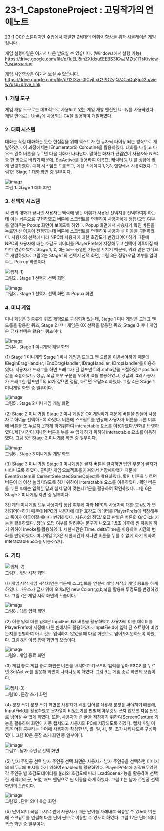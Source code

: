 # 23-1_CapstoneProject : 고딩작가의 연애노트
 23-1 OO캡스톤디자인 수업에서 개발한 Z세대의 어휘력 향상을 위한 시뮬레이션 게임입니다. 
 
 게임 실행파일은 여기서 다운 받으실 수 있습니다. (Windows에서 실행 가능)
 https://drive.google.com/file/d/1uELl5rnZXfdxu9EEBS3ICwJMZts1ITbK/view?usp=sharing 

 게임 시연영상은 여기서 보실 수 있습니다.<br>
 https://drive.google.com/file/d/12t3zm0ICyjLxG2PD2vjQ74CaQq8jo02h/view?usp=drive_link

### 1. 개발 도구

게임 개발 도구로는 대표적으로 사용되고 있는 게임 개발 엔진인 Unity를 사용하였다. 개발 언어로는 Unity에 사용되는 C#을 활용하여 개발하였다.

### 2. 대화 시스템

대화는 직접 대화하는 듯한 현실감을 위해 텍스트가 한 글자씩 타이핑 되는 방식으로 개발하였다. 이 과정에서는 IEnumerator와 Coroutine을 활용하였다. 대화를 다 읽고 마우스 왼쪽 버튼을 누르면 다음 대화가 나타난다. 말하는 화자가 끊임없이 사용자와 NPC 중 한 명으로 바뀌기 때문에, SetActive를 활용하여 이름표, 캐릭터 등 UI를 상황에 맞게 변경하였다. 대화 시스템은 프롤로그, 메인 스테이지 1,2,3, 엔딩에서 사용되었다. 그림1은 Stage 1 대화 화면 중 일부이다.

![image](https://github.com/ekgus9701/23-1_CapstoneProject/assets/52192706/8d96b047-8d09-4e45-8025-0939732e60ed)
<br>그림 1. Stage 1 대화 화면



### 3. 선택지 시스템

각 씬의 대화가 끝나면 사용자는 맥락에 맞는 어휘가 사용된 선택지를 선택하여야 하는데 이는 버튼으로 구현하였고 버튼에 스크립트를 연결하여 사용자에게 정답/오답 여부를 알려주는 Popup 화면이 보이도록 하였다. Popup 화면에서 사용자가 확인 버튼을 누르면 씬 이동이 진행되는데 버튼에 스크립트를 연결하여 사용자 씬 이동을 구현하였다. 사용자의 선택에 따라 NPC의 사용자에 대한 호감도가 변경되어야 하기 때문에 NPC의 사용자에 대한 호감도 데이터를 PlayerPrefs에 저장해두고 선택이 이루어질 때마다 변경하였다. Stage 1, 2, 3는 모두 동일한 기능을 가지기 때문에, 위와 같은 방식으로 개발하였다. 그림 2는 Stage 1의 선택지 선택 화면, 그림 3은 정답/오답 여부를 알려주는 Pop up 화면이다.
 

![캡처 (1)](https://github.com/ekgus9701/23-1_CapstoneProject/assets/52192706/6d55cb3c-2809-4a0d-b76e-cd729c20d869)
<br>그림2 . Stage 1 선택지 선택 화면

![image](https://github.com/ekgus9701/23-1_CapstoneProject/assets/52192706/bbb17705-b51c-44d7-a104-40835c39214c)
<br>그림3 . Stage 1 선택지 선택 화면 후 Popup 화면  


### 4. 미니 게임

미니 게임은 3 종류의 퀴즈 게임으로 구성되어 있는데, Stage 1 미니 게임은 드래그 앤 드롭을 활용한 퀴즈, Stage 2 미니 게임은 OX 선택을 활용한 퀴즈, Stage 3 미니 게임은 글자 선택을 활용한 퀴즈이다.

![image](https://github.com/ekgus9701/23-1_CapstoneProject/assets/52192706/f09773fe-d43c-4bbb-a096-19faf9c71302)
<br>그림4 . Stage 1 미니게임 개발 화면

(1) Stage 1 미니게임
Stage 1 미니 게임은 드래그 앤 드롭을 이용해야하기 때문에 IBeginDragHandler, IEndDragHandler, IDragHandl er, IDropHandler를 이용하였다. 사용자가 드래그를 하면 드래그가 된 컴포넌트의 alpha값을 조절하였고 position 값을 조절하였다. 정답, 오답 여부 구분을 위하여 id를 활용하였고, 정답의 id와 사용자가 드래그한 컴포넌트의 id가 같으면 정답, 다르면 오답처리하였다. 그림 4은 Stage 1 미니게임 화면 중 일부이다.  

![image](https://github.com/ekgus9701/23-1_CapstoneProject/assets/52192706/6f92608f-ec2c-4863-a6b9-06086f84c542)
<br>그림5 . Stage 2 미니게임 개발 화면 

(2) Stage 2 미니 게임
Stage 2 미니 게임은 OX 게임이기 때문에 버튼을 만들어 사용자로 하여금 선택하도록 하였다. 버튼에 스크립트를 연결해 사용자가 버튼을 누른 이후에 버튼을 또 누르지 못하게 하기위하여 interactable 요소를 이용하였다.변화를 반영하였다.제한시간이 지나면 버튼을 누를 수 없게 하기 위하여 interactable 요소를 이용하였다. 그림 5은 Stage 2 미니게임 화면 중 일부이다. 

![image](https://github.com/ekgus9701/23-1_CapstoneProject/assets/52192706/9443469c-57c5-4899-af3f-a32828dabf35)
<br>그림6 . Stage 3 미니게임 개발 화면 

(3) Stage 3 미니 게임
Stage 3 미니게임은 글자 버튼을 클릭하면 답안 부분에 글자가 나타나도록 하였다. 클릭한 게임 오브젝트를 가져와서 저장해야했기 때문에 EventSystem의 CurrentSele ctedGameObject를 활용하였다. 확인 버튼을 누르면 버튼이 더 이상 눌리지않도록 하기 위하여 interactable 요소를 이용하였다. 확인 버튼을 누른 후에는 입력한 답과 실제 답이 맞는지 if문을 활용하여 확인하였다. 그림 6은 Stage 3 미니게임 화면 중 일부이다. 

3단계의 미니게임 모두 사용자의 정답 여부에 따라 NPC의 사용자에 대한 호감도가 변경되어야 하기 때문에 NPC의 사용자에 대한 호감도 데이터를 PlayerPrefs에 저장해두고 풀이가 이루어질 때마다 변경하였다. 사용자의 정답/ 오답 판별은 버튼의 OnClick 기능을 활용하였다. 정답/ 오답 여부를 알려주는 문구가 나오고 1.5초 이후에 씬 이동을 하기 위하여 Invoke를 활용하였다. 제한시간은 Time. deltaTime을 이용하여 시간의 변화를 반영하였다. 미니게임 2,3은 제한시간이 지나면 버튼을 누를 수 없게 하기 위하여 interactable 요소를 이용하였다.

### 5. 기타 

![캡처 (2)](https://github.com/ekgus9701/23-1_CapstoneProject/assets/52192706/fe1f39af-a0cf-42bf-b9d0-abcfd4d41971)
<br>그림7 . 게임 시작 화면

(1) 게임 시작
게임 시작화면은 버튼에 스크립트를 연결해 게임 시작과 게임 종료를 하게 하였다. 마우스가 글자 위에 오버되면 new Color(r,g,b,a)을 활용해 투명도를 변경하였다. 그림 7은 게임 시작 화면의 모습이다.


![image](https://github.com/ekgus9701/23-1_CapstoneProject/assets/52192706/e1f482eb-8d6b-486e-ac01-c0cf912236fc)
<br>그림8 . 이름 입력 화면


(2) 이름 입력
이름 입력은 InputField와 버튼을 활용하였고 사용자의 이름 데이터를 PlayerPrefs에 저장해 다른 씬에서도 활용하였다. InputField에 입력 된 스트링이 비었는지를 판별하여 아무 것도 입력하지 않았을 때 다음 화면으로 넘어가지못하도록 하였다. 그림 8은 이름 입력 화면의 모습이다.

![image](https://github.com/ekgus9701/23-1_CapstoneProject/assets/52192706/3888236c-e8e5-42bf-b44f-2087c294bf5b)
<br>그림9 . 게임 종료 화면

(3) 게임 종료
게임 종료 화면은 버튼을 배치하고 키보드의 입력을 받아 ESC키를 누르면 SetActive를 활용해 화면이 나타나도록 하였다. 그림 9는 게임 종료 화면의 모습이다.


![캡처 (3)](https://github.com/ekgus9701/23-1_CapstoneProject/assets/52192706/54d1684b-7820-407c-9146-49789fcfccbe)
<br>그림10 . 문장 쓰기 화면

(4) 문장 쓰기
문장 쓰기 화면은 사용자가 배운 단어를 이용해 문장을 써야하기 때문에, InputField를 활용하였고 문자열이 비었는지를 판별해 아무것도 쓰지 않으면 다음 씬으로 넘어갈 수 없게 하였다. 또한, 사용자가 쓴 글을 저장하기 위하여 ScreenCapture 기능을 활용하여 화면이 자동 캡처되고 사용자의 PC에 저장되도록 하였다. 캡처 파일 이름은 어휘 공부라는 단어에 사용자가 작성한 년, 월, 일, 시, 분, 초가 나타나도록 구성하였다. 그림 10은 문장 쓰기 화면 중 일부이다. 

![image](https://github.com/ekgus9701/23-1_CapstoneProject/assets/52192706/ff6e2b70-8d4e-4c57-adfc-1b42807a89b1)
<br>그림11 . 남자 주인공 선택 화면 

(5) 남자 주인공 선택
남자 주인공 선택 화면은 사용자가 남자 주인공을 선택하면 이미지의 테두리에 표시를 하기 위하여 enabled를 활용하였다. PlayerPrefs에 저장해두었던 각 주인공 별 호감도 데이터를 불러와 호감도에 따라 LoadScene기능을 활용하여 선택한 캐릭터의 굿, 노멀, 배드 엔딩으로 씬 이동을 하게 하였다. 그림 11는 남자 주인공 선택 화면의 모습이다. 

![image](https://github.com/ekgus9701/23-1_CapstoneProject/assets/52192706/f715fb27-037d-43d3-a27e-18d207e0c7f1)
<br>그림12 . 단어 의미 복습 화면

(6) 단어 의미 복습
마지막 씬에 사용자가 배운 단어를 차례대로 복습할 수 있도록 버튼에 스크립트를 연결해 다른 단어 씬으로 이동할 수 있도록 하였다. 그림 12은 단어 의미 복습 화면 중 일부이다. 





